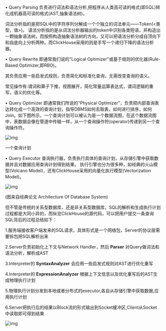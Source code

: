 • Query Parsing
负责进行词法和语法分析,把程序从人类高可读的格式(即SQL)转化成机器高可读的格式(AST,抽象语法树)。

词法分析指的是把SQL中的字符序列分解成一个个独立的词法单元——Token(<类型，值>)。
语法分析指的是从词法分析器输出的token中识别各类短语，并构造出一颗抽象语法树。而按照构造抽象语法树的方向，又可以把语法分析分成自顶向下和自底向上分析两种。而ClickHouse采用的则是手写一个递归下降的语法分析器。

• Query Rewrite
即通常我们说的"Logical Optimizer"或基于规则的优化器(Rule-Based Optimizer,即RBO)。

其负责应用一些启发式规则，负责简化和标准化查询，无需改变查询的语义。

常见操作有:谓词和算子下推，视图展开，简化常量运算表达式，谓词逻辑的重写，语义的优化等。

• Query Optimizer
即通常我们所说的"Physical Optimizer"，负责把内部查询表达转化成一个高效的查询计划，指导DBMS如何去取表，如何进行排序，如何Join。如下图所示，一个查询计划可以被认为是一个数据流图，在这个数据流图中，表数据会像在管道中传输一样，从一个查询操作符(operator)传递到另一个查询操作符。



![img](https://pic4.zhimg.com/80/v2-d4678ecdb3979d4a2b75465ec3f75e27_720w.jpg)





一个查询计划

• Query Executor
查询执行器，负责执行具体的查询计划，从存储引擎中获取数据并且对数据应用查询计划得到结果。
执行引擎也分为很多种，如经典的火山模型(Volcano Model)，还有ClickHouse采用的向量化执行模型(Vectorization Model)。





![img](https://pic2.zhimg.com/80/v2-467929abb1d7256df094a64738377da9_720w.jpg)





(图来自经典论文 Architecture Of Database System)

但不管是传统的关系型数据库，还是非关系型数据库，SQL的解析和生成执行计划过程都是大同小异的，而纵览ClickHouse的源代码，可以把用户提交一条查询SQL背后的过程总结如下：

1.服务端接收客户端发来的SQL请求，具体形式是一个网络包，Server的协议层需要拆包把SQL解析出来

2.Server负责初始化上下文与Network Handler，然后 **Parser** 对Query做词法和语法分析，解析成AST

3.Interpreter的 **SyntaxAnalyzer** 会应用一些启发式规则对AST进行优化重写

4.Interpreter的 **ExpressionAnalyzer** 根据上下文信息以及优化重写后的AST生成物理执行计划

5.物理执行计划分发到本地或者分布式的executor,各自从存储引擎中获取数据,应用执行计划

6.Server把执行后的结果以Block流的形式输出到Socket缓冲区,Client从Socket中读取即可得到结果



![img](https://pic3.zhimg.com/80/v2-56fc4a5ffa67277cee4e4eea1819d616_720w.jpg)





